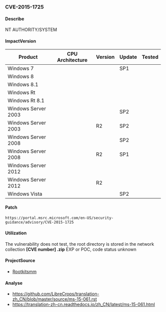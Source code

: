 ###  CVE-2015-1725

#### Describe

NT AUTHORITY/SYSTEM

#### ImpactVersion

| Product             | CPU Architecture | Version | Update | Tested |
| ------------------- | ---------------- | ------- | ------ | ------ |
| Windows 7           |                  |         | SP1    |        |
| Windows 8           |                  |         |        |        |
| Windows 8.1         |                  |         |        |        |
| Windows Rt          |                  |         |        |        |
| Windows Rt 8.1      |                  |         |        |        |
| Windows Server 2003 |                  |         | SP2    |        |
| Windows Server 2003 |                  | R2      | SP2    |        |
| Windows Server 2008 |                  |         | SP2    |        |
| Windows Server 2008 |                  | R2      | SP1    |        |
| Windows Server 2012 |                  |         |        |        |
| Windows Server 2012 |                  | R2      |        |        |
| Windows Vista       |                  |         | SP2    |        |

#### Patch

```
https://portal.msrc.microsoft.com/en-US/security-guidance/advisory/CVE-2015-1725
```

#### Utilization

The vulnerability does not test, the root directory is stored in the network collection **[CVE number] .zip** EXP or POC, code status unknown

#### ProjectSource

- [Rootkitsmm](https://github.com/Rootkitsmm/MS15-061)

#### Analyse

- https://github.com/LibreCrops/translation-zh_CN/blob/master/source/ms-15-061.rst
- https://translation-zh-cn.readthedocs.io/zh_CN/latest/ms-15-061.html

